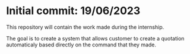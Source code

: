 # Initial commit: 19/06/2023

This repository will contain the work made during the internship.


The goal is to create a system that allows customer to create a quotation automaticaly based directly on the command that they made.